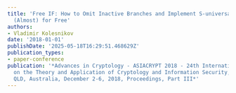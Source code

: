 ```yaml
---
title: 'Free IF: How to Omit Inactive Branches and Implement S-universal Garbled Circuit
  (Almost) for Free'
authors:
- Vladimir Kolesnikov
date: '2018-01-01'
publishDate: '2025-05-18T16:29:51.468629Z'
publication_types:
- paper-conference
publication: '*Advances in Cryptology - ASIACRYPT 2018 - 24th International Conference
  on the Theory and Application of Cryptology and Information Security, Brisbane,
  QLD, Australia, December 2-6, 2018, Proceedings, Part III*'
---
```

